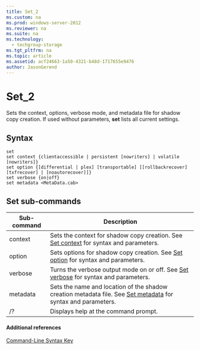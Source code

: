 ```yaml
---
title: Set_2
ms.custom: na
ms.prod: windows-server-2012
ms.reviewer: na
ms.suite: na
ms.technology: 
  - techgroup-storage
ms.tgt_pltfrm: na
ms.topic: article
ms.assetid: acf24663-1a50-4321-b48d-1717655e9476
author: JasonGerend
---
```

# Set_2
Sets the context, options, verbose mode, and metadata file for shadow copy creation. If used without parameters, **set** lists all current settings.  
  
## Syntax  
  
```  
set  
set context {clientaccessible | persistent [nowriters] | volatile [nowriters]}  
set option {[differential | plex] [transportable] [[rollbackrecover] [txfrecover] | [noautorecover]]}  
set verbose {on|off}  
set metadata <MetaData.cab>  
```  
  
## Set sub\-commands  
  
|Sub\-command|Description|  
|----------------|---------------|  
|context|Sets the context for shadow copy creation. See [Set context](../commands/Set-context.md) for syntax and parameters.|  
|option|Sets options for shadow copy creation. See [Set option](../commands/Set-option.md) for syntax and parameters.|  
|verbose|Turns the verbose output mode on or off. See [Set verbose](../commands/Set-verbose.md) for syntax and parameters.|  
|metadata|Sets the name and location of the shadow creation metadata file. See [Set metadata](../commands/Set-metadata.md) for syntax and parameters.|  
|\/?|Displays help at the command prompt.|  
  
#### Additional references  
[Command-Line Syntax Key](Command-Line-Syntax-Key.md)  
  

